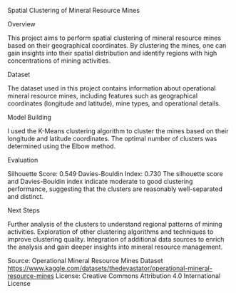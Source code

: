 Spatial Clustering of Mineral Resource Mines

Overview

This project aims to perform spatial clustering of mineral resource mines based on their geographical coordinates. By clustering the mines, one can gain insights into their spatial distribution and identify regions with high concentrations of mining activities.

Dataset

The dataset used in this project contains information about operational mineral resource mines, including features such as geographical coordinates (longitude and latitude), mine types, and operational details.

Model Building

I used the K-Means clustering algorithm to cluster the mines based on their longitude and latitude coordinates. The optimal number of clusters was determined using the Elbow method.

Evaluation

Silhouette Score: 0.549
Davies-Bouldin Index: 0.730
The silhouette score and Davies-Bouldin index indicate moderate to good clustering performance, suggesting that the clusters are reasonably well-separated and distinct.

Next Steps

Further analysis of the clusters to understand regional patterns of mining activities.
Exploration of other clustering algorithms and techniques to improve clustering quality.
Integration of additional data sources to enrich the analysis and gain deeper insights into mineral resource management.

Source: Operational Mineral Resource Mines Dataset
https://www.kaggle.com/datasets/thedevastator/operational-mineral-resource-mines
License: Creative Commons Attribution 4.0 International License
